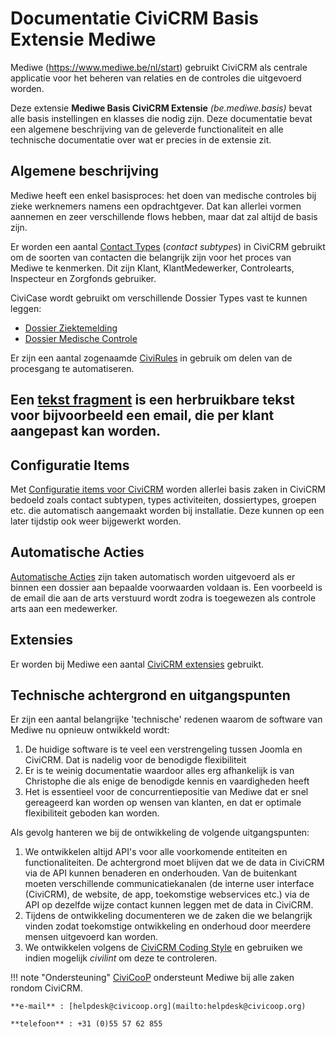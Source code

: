 # Documentatie CiviCRM Basis Extensie Mediwe

Mediwe (https://www.mediwe.be/nl/start) gebruikt CiviCRM als centrale applicatie voor het beheren van relaties en de controles die uitgevoerd worden.

Deze extensie **Mediwe Basis CiviCRM Extensie** *(be.mediwe.basis)* bevat alle basis instellingen en klasses die nodig zijn. Deze documentatie bevat een algemene beschrijving van de geleverde functionaliteit en alle technische documentatie over wat er precies in de extensie zit.

## Algemene beschrijving
Mediwe heeft een enkel basisproces: het doen van medische controles bij zieke werknemers namens een opdrachtgever. Dat kan allerlei vormen aannemen en zeer verschillende flows hebben, maar dat zal altijd de basis zijn.

Er worden een aantal [Contact Types](contacttypes.md) (*contact subtypes*) in CiviCRM gebruikt om de soorten van contacten die belangrijk zijn voor het proces van Mediwe te kenmerken. Dit zijn Klant, KlantMedewerker, Controlearts, Inspecteur en Zorgfonds gebruiker.

CiviCase wordt gebruikt om verschillende Dossier Types vast te kunnen leggen:

* [Dossier Ziektemelding](ziektemelding.md)
* [Dossier Medische Controle](medische_controle.md)

Er zijn een aantal zogenaamde [CiviRules](org_civicoop_civirules.md) in gebruik om delen van de procesgang te automatiseren.

## Een [tekst fragment](tekst_fragmenten.md) is een herbruikbare tekst voor bijvoorbeeld een email, die per klant aangepast kan worden.

## Configuratie Items
Met [Configuratie items voor CiviCRM](configitems.md) worden allerlei basis zaken in CiviCRM bedoeld zoals contact subtypen, types activiteiten, dossiertypes, groepen etc. die automatisch aangemaakt worden bij installatie. Deze kunnen op een later tijdstip ook weer bijgewerkt worden.

## Automatische Acties
[Automatische Acties](automatische_acties.md) zijn taken automatisch worden uitgevoerd als er binnen een dossier aan bepaalde voorwaarden voldaan is. Een voorbeeld is de email die aan de arts verstuurd wordt zodra is toegewezen als controle arts aan een medewerker.

## Extensies
Er worden bij Mediwe een aantal [CiviCRM extensies](civiextensions.md) gebruikt.

## Technische achtergrond en uitgangspunten
Er zijn een aantal belangrijke 'technische' redenen waarom de software van Mediwe nu opnieuw ontwikkeld wordt:

1. De huidige software is te veel een verstrengeling tussen Joomla en CiviCRM. Dat is nadelig voor de benodigde flexibiliteit
1. Er is te weinig documentatie waardoor alles erg afhankelijk is van Christophe die als enige de benodigde kennis en vaardigheden heeft
1. Het is essentieel voor de concurrentiepositie van Mediwe dat er snel gereageerd kan worden op wensen van klanten, en dat er optimale flexibiliteit geboden kan worden.

Als gevolg hanteren we bij de ontwikkeling de volgende uitgangspunten:

1. We ontwikkelen altijd API's voor alle voorkomende entiteiten en functionaliteiten. De achtergrond moet blijven dat we de data in CiviCRM via de API kunnen benaderen en onderhouden. Van de buitenkant moeten verschillende communicatiekanalen (de interne user interface (CiviCRM), de website, de app, toekomstige webservices etc.) via de API op dezelfde wijze contact kunnen leggen met de data in CiviCRM.
1. Tijdens de ontwikkeling documenteren we de zaken die we belangrijk vinden zodat toekomstige ontwikkeling en onderhoud door meerdere mensen uitgevoerd kan worden.
1. We ontwikkelen volgens de [CiviCRM Coding Style](https://docs.civicrm.org/dev/en/latest/standards/php/) en gebruiken we indien mogelijk *civilint* om deze te controleren.



!!! note "Ondersteuning"
    [CiviCooP](https://civicoop.org) ondersteunt Mediwe bij alle zaken rondom CiviCRM.
    
    **e-mail** : [helpdesk@civicoop.org](mailto:helpdesk@civicoop.org)
    
    **telefoon** : +31 (0)55 57 62 855





